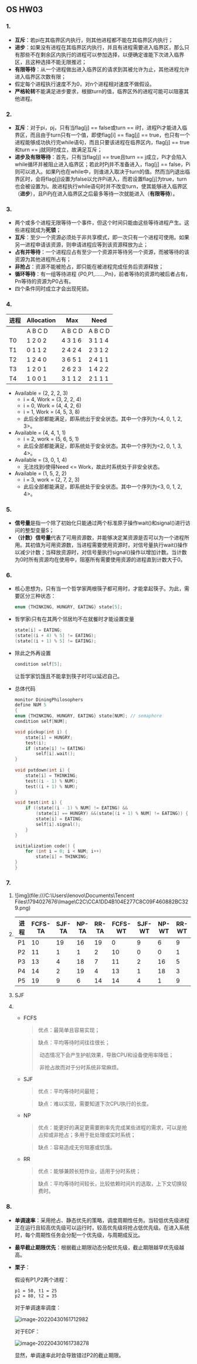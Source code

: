 ## OS HW03

### 1.

- **互斥**：若pi在其临界区内执行，则其他进程都不能在其临界区内执行；
- **进步**：如果没有进程在其临界区内执行，并且有进程需要进入临界区，那么只有那些不在剩余区内执行的进程可以参加选择，以便确定谁能下次进入临界区，且这种选择不能无限推迟；
- **有限等待**：从一个进程做出进入临界区的请求到其被允许为止，其他进程允许进入临界区次数有限；
- 假定每个进程执行速度不为0，对n个进程相对速度不做假设。
- **严格轮转**不能满足进步要求，根据turn的值，临界区外的进程可能可以阻塞其他进程。

### 2.

- **互斥**：对于pi，pj，只有当flag[j] == false或turn == i时，进程Pi才能进入临界区，而且由于turn只有一个值，即使flag[i] == flag[j] == true，也只有一个进程能够成功执行完while语句，而且只要该进程在临界区内，flag[j] == true和turn == j就同时成立，故满足互斥；
- **进步及有限等待**：首先，只有当flag[j] == true且turn == j成立，Pi才会陷入while循环并被阻止进入临界区；若此时Pj并不准备进入，flag[j] == false，Pi则可以进入。如果Pj也在while中，则谁进入取决于turn的值。然而当Pj退出临界区时，会将flag[j]设置为false以允许Pi进入，而若设置flag[j]为true，turn也会被设置为i。故进程执行while语句时并不改变turn，使其能够进入临界区（**进步**），且PiPj在进入临界区之后最多等待一次就能进入（**有限等待**）。

### 3.

- 两个或多个进程无限等待一个事件，但这个时间只能由这些等待进程产生。这些进程就成为**死锁**；
- **互斥**：至少一个资源必须处于非共享模式，即一次只有一个进程可使用。如果另一进程申请该资源，则申请进程应等到该资源释放为止；
- **占有并等待**：一个进程应占有至少一个资源并等待另一个资源，而被等待的该资源为其他进程所占有；
- **非抢占**：资源不能被抢占，即只能在被进程完成任务后资源释放；
- **循环等待**：有一组等待进程 {P0,P1,……,Pn}，前者等待的资源均被后者占有，Pn等待的资源为P0占有。
- 四个条件同时成立才会出现死锁。

### 4.

| 进程 | Allocation         | Max               | Need               |
| ---- | ------------------ | ----------------- | ------------------ |
|      | A    B    C    D   | A    B    C    D  | A    B    C    D   |
| T0   | 1     2    0     2 | 4     3     1   6 | 3     1    1     4 |
| T1   | 0     1     1    2 | 2     4     2   4 | 2     3    1     2 |
| T2   | 1     2     4    0 | 3     6     5   1 | 2     4    1     1 |
| T3   | 1     2     0    1 | 2     6     2   3 | 1     4     2    2 |
| T4   | 1     0     0    1 | 3     1     1   2 | 2     1     1    1 |

- Available = (2, 2, 2, 3)
  - i = 4, Work = (3, 2, 2, 4)
  - i = 0, Work = (4, 4, 2, 6)
  - i = 1, Work = (4, 5, 3, 8)
  - 此后全部都能满足，即系统出于安全状态。其中一个序列为<4, 0, 1, 2, 3>。
- Available = (4, 4, 1, 1)
  - i = 2, work = (5, 6, 5, 1)
  - 此后全部都能满足，即系统处于安全状态。其中一个序列为<2, 0, 1, 3, 4>。
- Available = (3, 0, 1, 4)
  - 无法找到i使得Need <= Work，故此时系统处于非安全状态。
- Available = (1, 5, 2, 2)
  - i = 3, work = (2, 7, 2, 3)
  - 此后全部都能满足，即系统处于安全状态。其中一个序列为<3, 0, 1, 2, 4>。

### 5.

- **信号量**是指一个除了初始化只能通过两个标准原子操作wait()和signal()进行访问的整型变量S；
- **（计数）信号量**代表了可用资源数，并能够决定某资源是否可以为一个进程所用。其初值为可用资源数，当进程需要使用资源时，对信号量执行wait()操作以减少计数；当释放资源时，对信号量执行signal()操作以增加计数。当计数为0时所有资源均在使用中，阻塞所有需要使用资源的进程直到计数大于0。

### 6.

- 核心思想为，只有当一个哲学家两根筷子都可用时，才能拿起筷子。为此，需要区分三种状态：

  ```c
  enum {THINKING, HUNGRY, EATING} state[5];
  ```

- 哲学家i只有在其两个邻居均不在就餐时才能设置变量

  ```c
  state[i] = EATING;
  (state[(i + 4) % 5] != EATING);
  (state[(i + 1) % 5] != EATING);
  ```

- 除此之外再设置

  ```c
  condition self[5];
  ```

  让哲学家饥饿且不能拿到筷子时可以延迟自己。

- 总体代码

  ```c
  monitor DiningPhilosophers
  define NUM 5
  {
  enum {THINKING, HUNGRY, EATING} state[NUM]; // semaphore
  condition self[NUM];
  
  void pickup(int i) {
      state[i] = HUNGRY;
      test(i);
      if (state[i] != EATING)
          self[i].wait();
  }
      
  void putdown(int i) {
      state[i] = THINKING;
      test((i - 1) % NUM);
      test((i + 1) % NUM);
  }
  
  void test(int i) {
      if ((state[(i - 1) % NUM] != EATING) &&
          (state[i] == HUNGRY) &&(state[(i + 1) % NUM] != EATING)) {
          state[i] = EATING;
          self[i].signal();
      }
  }
  
  initialization code() {
      for (int i = 0; i < NUM; i++)
          state[i] = THINKING;
  }
  }
  ```

### 7.

1. ![img](file:///C:\Users\lenovo\Documents\Tencent Files\1794027676\Image\C2C\CCA1DD4B104E277C8C09F460882BC329.png)

2. | 进程 | FCFS-TA | SJF-TA | NP-TA | RR-TA | FCFS-WT | SJF-WT | NP-WT | RR-WT |
   | ---- | ------- | ------ | ----- | ----- | ------- | ------ | ----- | ----- |
   | P1   | 10      | 19     | 16    | 19    | 0       | 9      | 6     | 9     |
   | P2   | 11      | 1      | 1     | 2     | 10      | 0      | 0     | 1     |
   | P3   | 13      | 4      | 18    | 7     | 11      | 2      | 16    | 5     |
   | P4   | 14      | 2      | 19    | 4     | 13      | 1      | 18    | 3     |
   | P5   | 19      | 9      | 6     | 14    | 14      | 4      | 1     | 9     |

3. SJF

4. - FCFS

     > 优点：最简单且容易实现；

     > 缺点：平均等待时间往往很长；
     >
     > ​			动态情况下会产生护航效果，导致CPU和设备使用率降低；
     >
     > ​			非抢占故而对于分时系统非常麻烦。

   - SJF

     > 优点：平均等待时间最短；

     > 缺点：难以实现，需要知道下次CPU执行的长度。

   - NP

     > 优点：能更好的满足更需要刷率先完成某些进程的需求，可以是抢占抑或非抢占；多用于批处理或实时系统；

     > 缺点：容易造成无穷阻塞或饥饿。

   - RR

     > 优点：能够兼顾长短作业，适用于分时系统；

     > 缺点：平均等待时间较长，比较依赖时间片的选取，上下文切换较费时。

### 8.

- **单调速率**：采用抢占、静态优先的策略，调度周期性任务。当较低优先级进程正在运行且较高优先级可以运行时，较高优先级将抢占低优先级。在进入系统时，每个周期性任务会分配一个优先级，与周期成反比。

- **最早截止期限优先**：根据截止期限动态分配优先级，截止期限越早优先级越高。

- **栗子**：

  假设有P1,P2两个进程：

  ```
  p1 = 50, t1 = 25
  p2 = 80, t2 = 35
  ```

  对于单调速率调度：

  ![image-20220430161712982](C:\Users\lenovo\AppData\Roaming\Typora\typora-user-images\image-20220430161712982.png)

  对于EDF：

  ![image-20220430161738278](C:\Users\lenovo\AppData\Roaming\Typora\typora-user-images\image-20220430161738278.png)

  显然，单调速率此时会导致错过P2的截止期限。